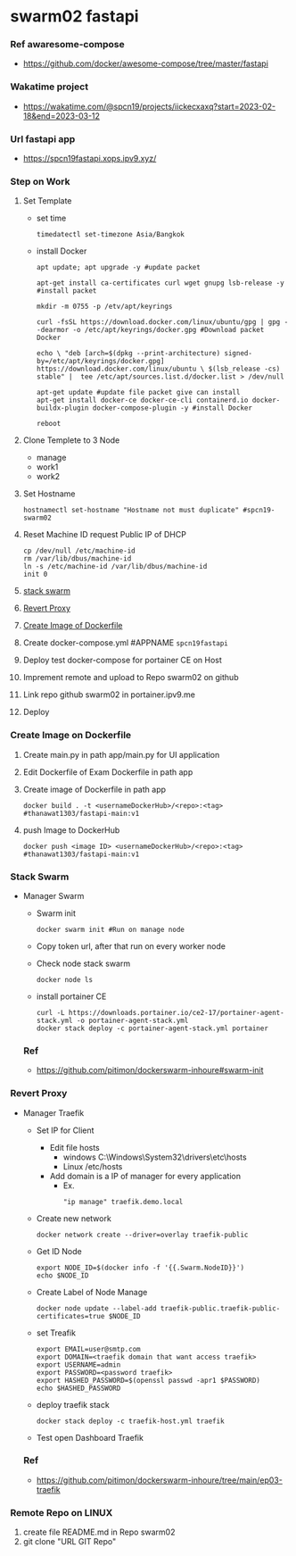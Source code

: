 # swarm02 fastapi

### Ref awaresome-compose
- https://github.com/docker/awesome-compose/tree/master/fastapi

### Wakatime project
- https://wakatime.com/@spcn19/projects/iickecxaxq?start=2023-02-18&end=2023-03-12

### Url fastapi app
- https://spcn19fastapi.xops.ipv9.xyz/

### Step on Work
 1. Set Template 

    - set time
      ```
      timedatectl set-timezone Asia/Bangkok
      ```

    - install Docker
      ```
      apt update; apt upgrade -y #update packet

      apt-get install ca-certificates curl wget gnupg lsb-release -y #install packet

      mkdir -m 0755 -p /etv/apt/keyrings

      curl -fsSL https://download.docker.com/linux/ubuntu/gpg | gpg --dearmor -o /etc/apt/keyrings/docker.gpg #Download packet Docker

      echo \ "deb [arch=$(dpkg --print-architecture) signed-by=/etc/apt/keyrings/docker.gpg] https://download.docker.com/linux/ubuntu \ $(lsb_release -cs) stable" |  tee /etc/apt/sources.list.d/docker.list > /dev/null

      apt-get update #update file packet give can install
      apt-get install docker-ce docker-ce-cli containerd.io docker-buildx-plugin docker-compose-plugin -y #install Docker

      reboot
      ```

 2. Clone Templete to 3 Node
    - manage
    - work1
    - work2

 3. Set Hostname
    ```
    hostnamectl set-hostname "Hostname not must duplicate" #spcn19-swarm02
    ```

 4. Reset Machine ID request Public IP of DHCP 
    ```
    cp /dev/null /etc/machine-id
    rm /var/lib/dbus/machine-id
    ln -s /etc/machine-id /var/lib/dbus/machine-id
    init 0
    ```

 5. [stack swarm](#stack-swarm)
 6. [Revert Proxy](#revert-proxy)
 7. [Create Image of Dockerfile](#create-image-on-dockerfile)
 8. Create docker-compose.yml #APPNAME `spcn19fastapi`
 9. Deploy test docker-compose for portainer CE on Host
 10. Imprement remote and upload to Repo swarm02 on github
 11. Link repo github swarm02 in portainer.ipv9.me
 12. Deploy

### Create Image on Dockerfile
 1. Create main.py in path app/main.py for UI application
 2. Edit Dockerfile of Exam Dockerfile in path app
 3. Create image of Dockerfile in path app
 
    ```
    docker build . -t <usernameDockerHub>/<repo>:<tag> #thanawat1303/fastapi-main:v1
    ```
 4. push Image to DockerHub

     ```
     docker push <image ID> <usernameDockerHub>/<repo>:<tag> #thanawat1303/fastapi-main:v1
     ```

### Stack Swarm
<a name="stack-swarm"></a>

 - Manager Swarm

   - Swarm init
     ```
     docker swarm init #Run on manage node
     ```

   - Copy token url, after that run on every worker node

   - Check node stack swarm
     ```
     docker node ls
     ```

   - install portainer CE
     ```
     curl -L https://downloads.portainer.io/ce2-17/portainer-agent-stack.yml -o portainer-agent-stack.yml
     docker stack deploy -c portainer-agent-stack.yml portainer
     ```

   ### Ref
   - https://github.com/pitimon/dockerswarm-inhoure#swarm-init

### Revert Proxy
<a name="revert-proxy"></a>

 - Manager Traefik

   - Set IP for Client
     - Edit file hosts
       - windows C:\Windows\System32\drivers\etc\hosts
       - Linux /etc/hosts
     - Add domain is a IP of manager for every application 
       - Ex.
         ``` 
         "ip manage" traefik.demo.local
         ```

   - Create new network
     ```
     docker network create --driver=overlay traefik-public
     ```

   - Get ID Node
     ```
     export NODE_ID=$(docker info -f '{{.Swarm.NodeID}}') 
     echo $NODE_ID
     ```

   - Create Label of Node Manage
     ```
     docker node update --label-add traefik-public.traefik-public-certificates=true $NODE_ID
     ```

   - set Treafik
     ```
     export EMAIL=user@smtp.com
     export DOMAIN=<traefik domain that want access traefik>
     export USERNAME=admin
     export PASSWORD=<password traefik>
     export HASHED_PASSWORD=$(openssl passwd -apr1 $PASSWORD)
     echo $HASHED_PASSWORD
     ```

   - deploy traefik stack
     ```
     docker stack deploy -c traefik-host.yml traefik
     ```
     
   - Test open Dashboard Traefik

   ### Ref
   - https://github.com/pitimon/dockerswarm-inhoure/tree/main/ep03-traefik

### Remote Repo on LINUX
 1. create file README.md in Repo swarm02 
 2. git clone "URL GIT Repo"